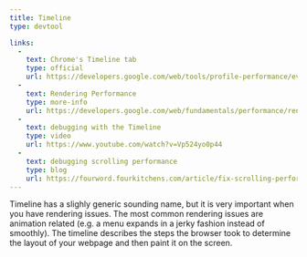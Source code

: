 ```yaml
---
title: Timeline
type: devtool

links:
  -
    text: Chrome's Timeline tab
    type: official
    url: https://developers.google.com/web/tools/profile-performance/evaluate-performance/timeline-tool
  -
    text: Rendering Performance
    type: more-info
    url: https://developers.google.com/web/fundamentals/performance/rendering/
  -
    text: debugging with the Timeline
    type: video
    url: https://www.youtube.com/watch?v=Vp524yo0p44
  -
    text: debugging scrolling performance
    type: blog
    url: https://fourword.fourkitchens.com/article/fix-scrolling-performance-css-will-change-property
---
```


Timeline has a slighly generic sounding name, but it is very important when you have rendering issues. The most common rendering issues are animation related (e.g. a menu expands in a jerky fashion instead of smoothly). The timeline describes the steps the browser took to determine the layout of your webpage and then paint it on the screen.
